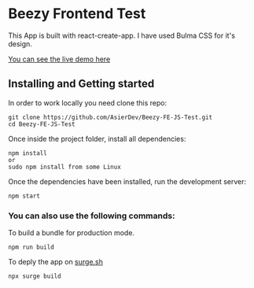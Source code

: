 # Beezy Frontend Test

This App is built with react-create-app. I have used Bulma CSS for it's design.

[You can see the live demo here](http://my-bookshelf.surge.sh/#/)



## Installing  and Getting started

In order to work locally you need clone this repo:

```
git clone https://github.com/AsierDev/Beezy-FE-JS-Test.git
cd Beezy-FE-JS-Test
```

Once inside the project folder, install all dependencies:

```
npm install
or
sudo npm install from some Linux
```

Once the dependencies have been installed, run the development server:

```
npm start
```

### You can also use the following commands:

To build a bundle for production mode.

```
npm run build
```

To deply the app on [surge.sh](https://surge.sh/)

```
npx surge build
```